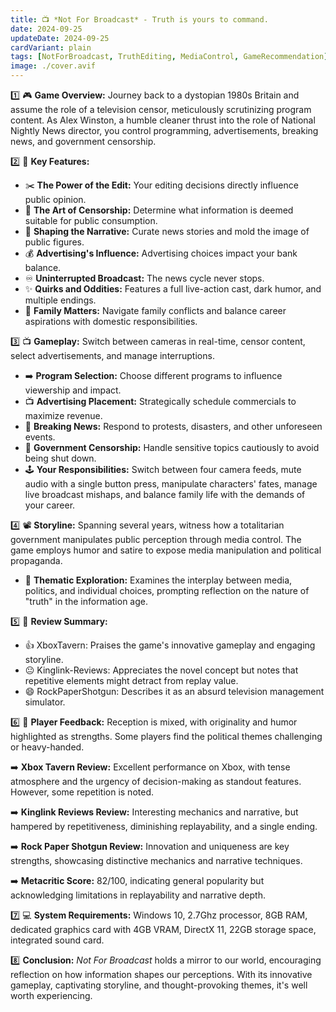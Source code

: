 ```yaml
---
title: 📺 *Not For Broadcast* - Truth is yours to command.
date: 2024-09-25
updateDate: 2024-09-25
cardVariant: plain
tags: [NotForBroadcast, TruthEditing, MediaControl, GameRecommendation]
image: ./cover.avif
---
```


1️⃣ 🎮 **Game Overview:** Journey back to a dystopian 1980s Britain and assume the role of a television censor, meticulously scrutinizing program content. As Alex Winston, a humble cleaner thrust into the role of National Nightly News director, you control programming, advertisements, breaking news, and government censorship.

2️⃣ 🌟 **Key Features:**

* ✂️ **The Power of the Edit:** Your editing decisions directly influence public opinion.
* 🚫 **The Art of Censorship:** Determine what information is deemed suitable for public consumption.
* 📰 **Shaping the Narrative:** Curate news stories and mold the image of public figures.
* 💰 **Advertising's Influence:**  Advertising choices impact your bank balance.
* ♾️ **Uninterrupted Broadcast:** The news cycle never stops.
* ✨ **Quirks and Oddities:** Features a full live-action cast, dark humor, and multiple endings.
* 🏡 **Family Matters:** Navigate family conflicts and balance career aspirations with domestic responsibilities.


3️⃣ 📺 **Gameplay:** Switch between cameras in real-time, censor content, select advertisements, and manage interruptions.

* ➡️ **Program Selection:** Choose different programs to influence viewership and impact.
* 📺 **Advertising Placement:** Strategically schedule commercials to maximize revenue.
* 🚨 **Breaking News:** Respond to protests, disasters, and other unforeseen events.
* 👮 **Government Censorship:** Handle sensitive topics cautiously to avoid being shut down.
* 🕹️ **Your Responsibilities:**  Switch between four camera feeds, mute audio with a single button press, manipulate characters' fates, manage live broadcast mishaps, and balance family life with the demands of your career.


4️⃣ 📽️ **Storyline:** Spanning several years, witness how a totalitarian government manipulates public perception through media control. The game employs humor and satire to expose media manipulation and political propaganda.

* 🤔 **Thematic Exploration:**  Examines the interplay between media, politics, and individual choices, prompting reflection on the nature of "truth" in the information age.


5️⃣ 📝 **Review Summary:**

* 👍 XboxTavern: Praises the game's innovative gameplay and engaging storyline.
* 😐 Kinglink-Reviews:  Appreciates the novel concept but notes that repetitive elements might detract from replay value.
* 😄 RockPaperShotgun: Describes it as an absurd television management simulator.


6️⃣ 👥 **Player Feedback:** Reception is mixed, with originality and humor highlighted as strengths. Some players find the political themes challenging or heavy-handed.

➡️ **Xbox Tavern Review:**  Excellent performance on Xbox, with tense atmosphere and the urgency of decision-making as standout features. However, some repetition is noted.

➡️ **Kinglink Reviews Review:** Interesting mechanics and narrative, but hampered by repetitiveness, diminishing replayability, and a single ending.

➡️ **Rock Paper Shotgun Review:**  Innovation and uniqueness are key strengths, showcasing distinctive mechanics and narrative techniques.

➡️ **Metacritic Score:** 82/100, indicating general popularity but acknowledging limitations in replayability and narrative depth.


7️⃣ 💻 **System Requirements:** Windows 10, 2.7Ghz processor, 8GB RAM, dedicated graphics card with 4GB VRAM, DirectX 11, 22GB storage space, integrated sound card.


8️⃣ **Conclusion:** *Not For Broadcast* holds a mirror to our world, encouraging reflection on how information shapes our perceptions. With its innovative gameplay, captivating storyline, and thought-provoking themes, it's well worth experiencing.
